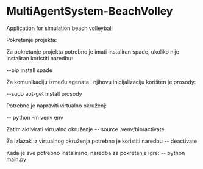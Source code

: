 # MultiAgentSystem-BeachVolley
Application for simulation beach volleyball

Pokretanje projekta:

Za pokretanje projekta potrebno je imati instaliran spade, ukoliko nije instaliran koristiti naredbu: 

--pip install spade


Za komunikaciju između agenata i njihovu inicijalizaciju korišten je prosody:

--sudo apt-get install prosody

Potrebno je napraviti virtualno okruženj: 

-- python -m venv env

Zatim aktivirati virtualno okruženje
-- source .venv/bin/activate

Za izlazak iz virtualnog okruženja potrebno je koristiti naredbu
-- deactivate

Kada je sve potrebno instalirano, naredba za pokretanje igre:
-- python main.py


